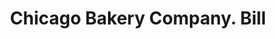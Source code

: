 ---
doi: 10.7916/D8K375M4
date_other: '1870'
date_other_textual: 1870-1879
form: printed ephemera
genre:
- Invoices
name:
- Chicago Bakery Company
object_in_context_url: https://biggert.cul.columbia.edu/items/view/ave_biggert_00170
subject_hierarchical_geographic:
- Chicago, Illinois, United States
subject_name:
- Chicago Bakery Company
title: Chicago Bakery Company. Bill
sort_title: Chicago Bakery Company. Bill
call_number: ave_biggert_00170
coordinates:
- 41.83694444444445,-87.68472222222222
pid: ave_biggert_00170
identifiers: ave_biggert_00170
thumbnail: https://derivativo-1.library.columbia.edu/iiif/2/ldpd:345008/full/!256,256/0/native.jpg
permalink: /biggert/ave_biggert_00170/
layout: iiif-image-page
---